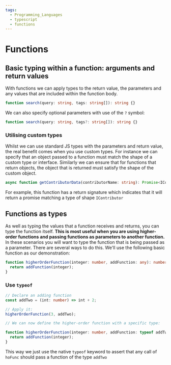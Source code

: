 ```yaml
---
tags:
  - Programming_Languages
  - typescript
  - functions
---
```


# Functions

## Basic typing within a function: arguments and return values

With functions we can apply types to the return value, the parameters and any values that are included within the function body.

```ts
function search(query: string, tags: string[]): string {}
```

We can also specify optional parameters with use of the `?` symbol:

```ts
function search(query: string, tags?: string[]): string {}
```

### Utilising custom types

Whilst we can use standard JS types with the parameters and return value, the real benefit comes when you use custom types. For instance we can specify that an object passed to a function must match the shape of a custom type or interface. Similarly we can ensure that for functions that return objects, the object that is returned must satisfy the shape of the custom object.

```ts
async function getContributorData(contributorName: string): Promise<IContributor> {}
```

For example, this function has a return signature which indicates that it will return a promise matching a type of shape `IContributor`

## Functions as types

As well as typing the values that a function receives and returns, you can type the function itself. **This is most useful when you are using higher-order functions and passing functions as parameters to another function.** In these scenarios you will want to type the function that is being passed as a parameter. There are several ways to do this. We'll use the following basic function as our demonstration:

```ts
function higherOrderFunction(integer: number, addFunction: any): number {
  return addFunction(integer);
}
```

### Use `typeof`

```ts
// Declare an adding function
const addTwo = (int: number) => int + 2;

// Apply it:
higherOrderFunction(3, addTwo);

// We can now define the higher-order function with a specific type:

function higherOrderFunction(integer: number, addFunction: typeof addTwo): number {
  return addFunction(integer);
}
```

This way we just use the native `typeof` keyword to assert that any call of `hoFunc` should pass a function of the type `addTwo`
